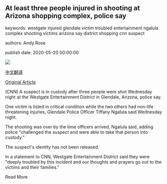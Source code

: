 ## At least three people injured in shooting at Arizona shopping complex, police say

keywords: westgate injured glendale victim troubled entertainment ngalula complex shooting victims arizona say district shopping cnn suspect

authors: Andy Rose

publish date: 2020-05-20 00:00:00

![](https://cdn.cnn.com/cnnnext/dam/assets/200520233844-01-glendale-az-shooting-0520-super-tease.jpg)

[中文翻译](At%20least%20three%20people%20injured%20in%20shooting%20at%20Arizona%20shopping%20complex%2C%20police%20say_zh.md)

[Original Article](https://edition.cnn.com/2020/05/20/us/westgate-arizona-shooting/index.html)

(CNN) A suspect is in custody after three people were shot Wednesday night at the Westgate Entertainment District in Glendale, Arizona, police say.

One victim is listed in critical condition while the two others had non-life threatening injuries, Glendale Police Officer Tiffany Ngalula said Wednesday night.

The shooting was over by the time officers arrived, Ngalula said, adding police "challenged the suspect and were able to take that person into custody."

The suspect's identity has not been released.

In a statement to CNN, Westgate Entertainment District said they were "deeply troubled by this incident and our thoughts and prayers go out to the victims and their families."

Read More
